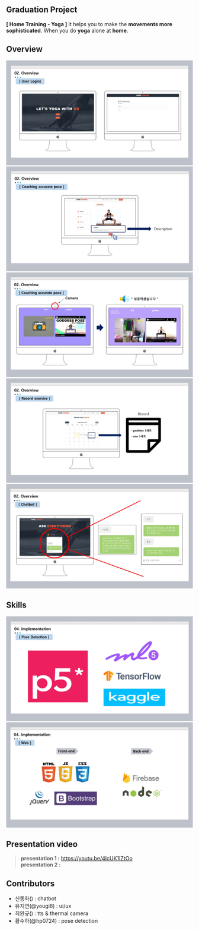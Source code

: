 
## Graduation Project

**[ Home Training - Yoga ]**
It helps you to make the **movements more sophisticated**. When you do **yoga** alone at **home**.

## Overview

![overview1](https://github.com/yougi8/graduation-project/blob/main/images/overview1.JPG)  
![overview2](https://github.com/yougi8/graduation-project/blob/main/images/overview2.JPG)  
![overview3](https://github.com/yougi8/graduation-project/blob/main/images/overeview3.JPG)  
![overview4](https://github.com/yougi8/graduation-project/blob/main/images/overview4.JPG)  
![overview5](https://github.com/yougi8/graduation-project/blob/main/images/overview5.JPG)

## Skills
![skill1](https://github.com/yougi8/graduation-project/blob/main/images/skill1.JPG)
![skill2](https://github.com/yougi8/graduation-project/blob/main/images/skill2.JPG)



## Presentation video



> **presentation 1 :**  https://youtu.be/4IcUK1IZtOo  
>  **presentation 2 :**  

## Contributors

* 신동화() : chatbot
* 유지연(@yougi8) : ui/ux
* 최완규() : tts & thermal camera
* 황수하(@hp0724) : pose detection
